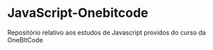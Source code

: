 # JavaScript-Onebitcode
 Repositório relativo aos estudos de Javascript providos do curso da OneBItCode
